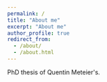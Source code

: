 ```yaml
---
permalink: /
title: "About me"
excerpt: "About me"
author_profile: true
redirect_from: 
  - /about/
  - /about.html
---
```


PhD thesis of Quentin Meteier's.
